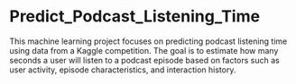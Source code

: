 # Predict_Podcast_Listening_Time
This machine learning project focuses on predicting podcast listening time using data from a Kaggle competition. The goal is to estimate how many seconds a user will listen to a podcast episode based on factors such as user activity, episode characteristics, and interaction history.
